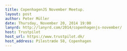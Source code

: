 ```yaml
---
title: CopenhagenJS November Meetup.
layout: post
author: Peter Müller
date: Thursday, November 20, 2014 19:00
lanyrd: http://lanyrd.com/2014/copenhagenjs-november/
host: Trustpilot
host_url: https://www.trustpilot.dk/
host_address: Pilestræde 58, Copenhagen
---
```

